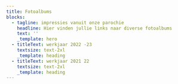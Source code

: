 ```yaml
---
title: Fotoalbums
blocks:
  - tagline: impressies vanuit onze parochie
    headline: Hier vinden jullie links naar diverse fotoalbums
    text: ''
    _template: hero
  - titleText: werkjaar 2022 -23
    textsize: text-2xl
    _template: heading
  - titleText: werkjaar 2021 22
    textsize: text-2xl
    _template: heading
---
```





